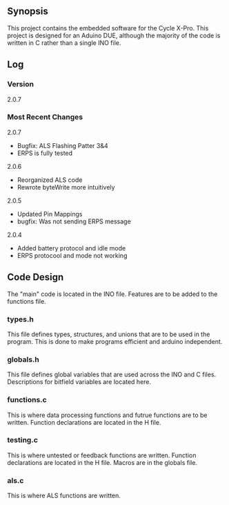 ## Synopsis

This project contains the embedded software for the Cycle X-Pro. This project is designed for an Aduino DUE, although the majority of the code is written in C rather than a single INO file.

## Log

### Version

2.0.7

### Most Recent Changes

2.0.7
- Bugfix: ALS Flashing Patter 3&4
- ERPS is fully tested

2.0.6
- Reorganized ALS code
- Rewrote byteWrite more intuitively

2.0.5
- Updated Pin Mappings
- bugfix: Was not sending ERPS message

2.0.4
- Added battery protocol and idle mode
- ERPS protocool and mode not working

## Code Design

The "main" code is located in the INO file. Features are to be added to the functions file.

### types.h

This file defines types, structures, and unions that are to be used in the program. This is done to make programs efficient and arduino independent.

### globals.h

This file defines global variables that are used across the INO and C files. Descriptions for bitfield variables are located here.

### functions.c

This is where data processing functions and futrue functions are to be written. Function declarations are located in the H file.

### testing.c

This is where untested or feedback functions are written. Function declarations are located in the H file. Macros are in the globals file.

### als.c

This is where ALS functions are written.
